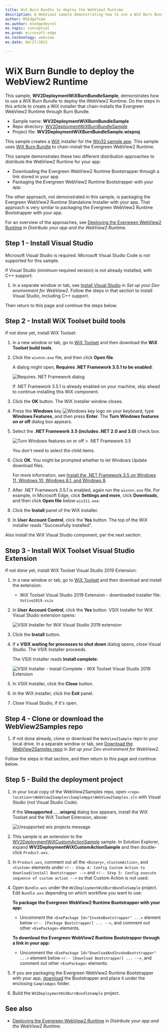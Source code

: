 ```yaml
---
title: WiX Burn Bundle to deploy the WebView2 Runtime
description: A WebView2 sample demonstrating how to use a WiX Burn Bundle to deploy the WebView2 Runtime.
author: MSEdgeTeam
ms.author: msedgedevrel
ms.topic: conceptual
ms.prod: microsoft-edge
ms.technology: webview
ms.date: 04/27/2022

---
```

# WiX Burn Bundle to deploy the WebView2 Runtime

This sample, **WV2DeploymentWiXBurnBundleSample**, demonstrates how to use a WiX Burn Bundle to deploy the WebView2 Runtime.  Do the steps in this article to create a WiX installer that chain-installs the Evergreen WebView2 Runtime through Burn Bundle.

*  Sample name: **WV2DeploymentWiXBurnBundleSample**
*  Repo directory: [WV2DeploymentWiXBurnBundleSample](https://github.com/MicrosoftEdge/WebView2Samples/tree/main/SampleApps/WV2DeploymentWiXBurnBundleSample)
*  Project file: **WV2DeploymentWiXBurnBundleSample.wixproj**

This sample creates a [WiX](https://wixtoolset.org/) installer for the [Win32 sample app](webview2apissample.md).  This sample uses [WiX Burn Bundle](https://wixtoolset.org/documentation/manual/v3/bundle/) to chain-install the Evergreen WebView2 Runtime.

<!-- todo: screenshot representing the success state -->

This sample demonstrates these two different distribution approaches to distribute the WebView2 Runtime for your app:
*  Downloading the Evergreen WebView2 Runtime Bootstrapper through a link stored in your app.
*  Packaging the Evergreen WebView2 Runtime Bootstrapper with your app.

The other approach, not demonstrated in this sample, is packaging the Evergreen WebView2 Runtime Standalone Installer with your app.  That approach is very similar to packaging the Evergreen WebView2 Runtime Bootstrapper with your app.

For an overview of the approaches, see [Deploying the Evergreen WebView2 Runtime](../concepts/distribution.md#deploying-the-evergreen-webview2-runtime) in _Distribute your app and the WebView2 Runtime_.


<!-- ====================================================================== -->
## Step 1 - Install Visual Studio

Microsoft Visual Studio is required.  Microsoft Visual Studio Code is not supported for this sample.

If Visual Studio (minimum required version) is not already installed, with C++ support:

1. In a separate window or tab, see [Install Visual Studio](../how-to/machine-setup.md#install-visual-studio) in _Set up your Dev environment for WebView2_.  Follow the steps in that section to install Visual Studio, including C++ support.

Then return to this page and continue the steps below.


<!-- ====================================================================== -->
## Step 2 - Install WiX Toolset build tools

If not done yet, install WiX Toolset:

<!-- todo: how to make "Unsupported" go away?  what to say about it?
If you haven't installed WiX tools, the WiX deployment projects in Solution Explorer are marked as "Unsupported":

![Review project changes > Unsupported > .wixproj](./wv2deploymentwixburnbundlesample-images/review-project-changes-unsupported-wix.png) -->

<!-- Installing WiX is covered in [WiX Burn Bundle to deploy the WebView2 Runtime](./wv2deploymentwixburnbundlesample.md) but it's a good idea to install them for this **WebView2APISample** solution so it's a complete coherent setup.  So, install them, as follows: -->

1. In a new window or tab, go to [WiX Toolset](https://wixtoolset.org/releases/) and then download the **WiX Toolset build tools**.

   <!-- finding: this would just be an extra, roundabout step: Or, in Visual Studio, select **Extensions > Manage Extensions**.  The **Manage Extensions** dialog opens.  In the **Search** box, enter **wix toolset**, click the **WiX Toolset Build Tools** card, and then click the **Download** button to open the above webpage:  ![Manage Extensions in Visual Studio to install WiX](vs2019-manage-extensions-wix.png) -->

1. Click the `wixnnn.exe` file, and then click **Open file**.

   A dialog might open, **Requires .NET Framework 3.5.1 to be enabled**:

   ![Requires .NET Framework dialog](./wv2deploymentwixburnbundlesample-images/wix-requires-dotnet-fwk-351.png)

   If .NET Framework 3.5.1 is already enabled on your machine, skip ahead to continue installing this WiX component.

1. Click the **OK** button.  The WiX installer window closes.

1. Press the **Windows** key ![Windows key logo](../../media/windows-keyboard-logo.png) on your keyboard, type **Windows Features**, and then press **Enter**.  The **Turn Windows features on or off** dialog box appears.

1. Select the **.NET Framework 3.5 (includes .NET 2.0 and 3.0)** check box:

   ![Turn Windows features on or off > .NET Framework 3.5](./wv2deploymentwixburnbundlesample-images/turn-windows-features-on.png)

   You don't need to select the child items.

1. Click **OK**.  You might be prompted whether to let Windows Update download files.

   For more information, see [Install the .NET Framework 3.5 on Windows 11, Windows 10, Windows 8.1, and Windows 8](/dotnet/framework/install/dotnet-35-windows).

1. After .NET Framework 3.5.1 is enabled, again run the `wixnnn.exe` file.  For example, in Microsoft Edge, click **Settings and more**, click **Downloads**, and then click **Open file** below `wix311.exe`.

1. Click the **Install** panel of the WiX installer.

1. In **User Account Control**, click the **Yes** button.  The top of the WiX installer reads "Successfully installed".

Also install the WiX Visual Studio component, per the next section.


<!-- ====================================================================== -->
## Step 3 - Install WiX Toolset Visual Studio Extension

If not done yet, install WiX Toolset Visual Studio 2019 Extension:

1. In a new window or tab, go to [WiX Toolset](https://wixtoolset.org/releases/) and then download and install the extension:
   * WiX Toolset Visual Studio 2019 Extension - downloaded installer file: `Votive2019.vsix`
   <!--* WiX Toolset Visual Studio 2022 Extension - downloaded installer file: `Votive2022.vsix`-->

1. In **User Account Control**, click the **Yes** button.  VSIX Installer for WiX Visual Studio extension opens:

   ![VSIX Installer for WiX Visual Studio 2019 extension](./wv2deploymentwixburnbundlesample-images/vsix-installer-wix-vs-2019-ext.png)

   <!-- ![VSIX Installer for WiX Visual Studio 2022 extension](./wv2deploymentwixburnbundlesample-images/vsix-installer-wix-vs-2022-ext.png) -->

1. Click the **Install** button.

1. If a **VSIX waiting for processes to shut down** dialog opens, close Visual Studio.  The VSIX Installer proceeds.

   The VSIX Installer reads **Install complete**:

   ![VSIX Installer - Install Complete - WiX Toolset Visual Studio 2019 Extension](./wv2deploymentwixburnbundlesample-images/vsix-installer-wix-vs-2019-ext-complete.png)

   <!-- ![VSIX Installer - Install Complete - WiX Toolset Visual Studio 2022 Extension](./wv2deploymentwixburnbundlesample-images/vsix-installer-wix-vs-2022-ext-complete.png) -->
   <!--todo: delete the two above pngs after confirm end-to-end -->

1. In VSIX Installer, click the **Close** button.

1. In the WiX installer, click the **Exit** panel.

1. Close Visual Studio, if it's open.


<!-- ====================================================================== -->
## Step 4 - Clone or download the WebView2Samples repo

1. If not done already, clone or download the `WebView2Sample` repo to your local drive.  In a separate window or tab, see [Download the WebView2Samples repo](../how-to/machine-setup.md#download-the-webview2samples-repo) in _Set up your Dev environment for WebView2_.

Follow the steps in that section, and then return to this page and continue below.


<!-- ====================================================================== -->
## Step 5 - Build the deployment project

1. In your local copy of the WebView2Samples repo, open `<repo-location>\WebView2Samples\SampleApps\WebView2Samples.sln` with Visual Studio (not Visual Studio Code).

   If the **Unsupported ... .wixproj** dialog box appears, install the WiX Toolset and the WiX Toolset Extension, above:

   ![Unsupported wix projects message](./media/unsupported-review-project-dialog.png)

1. This sample is an extension to the [WV2DeploymentWiXCustomActionSample](./wv2deploymentwixcustomactionsample.md) sample.  In Solution Explorer, expand **WV2DeploymentWiXCustomActionSample** and then double-click `Product.wxs`.

1. In `Product.wxs`, comment out all the `<Binary>`, `<CustomAction>`, and `<Custom>` elements under `<!-- Step 4: Config Custom Action to download/install Bootstrapper -->` and `<!-- Step 5: Config execute sequence of custom action -->` so that Custom Action is not used.

1. Open `Bundle.wxs` under the `WV2DeploymentWiXBurnBundleSample` project.  Edit `Bundle.wxs` depending on which workflow you want to use:

   **To package the Evergreen WebView2 Runtime Bootstrapper with your app:**
   *  Uncomment the `<ExePackage Id="InvokeBootstrapper" ...>` element below `<!-- [Package Bootstrapper] ... -->`, and comment out other `<ExePackage>` elements.

   **To download the Evergreen WebView2 Runtime Bootstrapper through a link in your app:**
   *  Uncomment the `<ExePackage Id="DownloadAndInvokeBootstrapper" ...>` element below `<!-- [Download Bootstrapper] ... -->`, and comment out other `<ExePackage>` elements.

1. If you are packaging the Evergreen WebView2 Runtime Bootstrapper with your app, [download](https://developer.microsoft.com/microsoft-edge/webview2/) the Bootstrapper and place it under the enclosing `SampleApps` folder.

1. Build the `WV2DeploymentWiXBurnBundleSample` project.

<!-- TODO: describe the Done state; explain result: accomplished xyz.  you'll use this result to... distribute runtime with app.

## Next steps
-->


<!-- ====================================================================== -->
## See also

* [Deploying the Evergreen WebView2 Runtime](../concepts/distribution.md#deploying-the-evergreen-webview2-runtime) in _Distribute your app and the WebView2 Runtime_.
